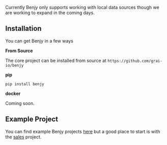 Currently Benjy only supports working with local data sources though we are working to expand in the coming days.

## Installation

You can get Benjy in a few ways

**From Source**

The core project can be installed from source at `https://github.com/grai-io/benjy`

**pip**

```
pip install benjy
```

**docker**

Coming soon.


## Example Project

You can find example Benjy projects [here](https://github.com/grai-io/benjy/tree/master/examples) but a good place to start
is with the [sales](https://github.com/grai-io/benjy/tree/master/examples/sales) project.
